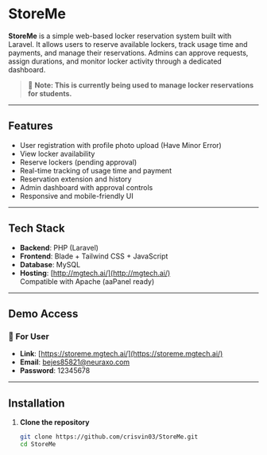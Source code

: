 # StoreMe

**StoreMe** is a simple web-based locker reservation system built with Laravel. It allows users to reserve available lockers, track usage time and payments, and manage their reservations. Admins can approve requests, assign durations, and monitor locker activity through a dedicated dashboard.

> 📌 **Note: This is currently being used to manage locker reservations for students.**

---

## Features

- User registration with profile photo upload (Have Minor Error)
- View locker availability  
- Reserve lockers (pending approval)  
- Real-time tracking of usage time and payment  
- Reservation extension and history  
- Admin dashboard with approval controls  
- Responsive and mobile-friendly UI

---

## Tech Stack

- **Backend**: PHP (Laravel)  
- **Frontend**: Blade + Tailwind CSS + JavaScript  
- **Database**: MySQL  
- **Hosting**: [http://mgtech.ai/](http://mgtech.ai/)  
  Compatible with Apache (aaPanel ready)

---

## Demo Access

### 👤 For User
- **Link**: [https://storeme.mgtech.ai/](https://storeme.mgtech.ai/)  
- **Email**: bejes85821@neuraxo.com  
- **Password**: 12345678  

---

## Installation

1. **Clone the repository**
   ```bash
   git clone https://github.com/crisvin03/StoreMe.git
   cd StoreMe
